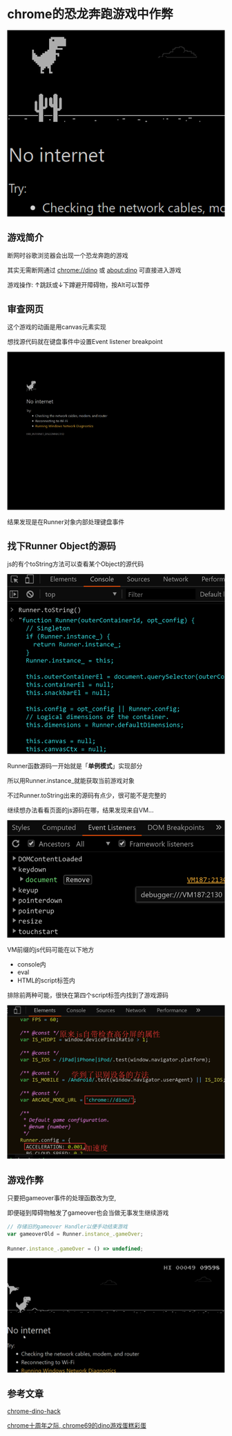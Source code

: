 # chrome的恐龙奔跑游戏中作弊

![01-cover](01-cover.png "01-cover")

## 游戏简介

断网时谷歌浏览器会出现一个恐龙奔跑的游戏

其实无需断网通过 [chrome://dino](chrome://dino) 或 [about:dino](about:dino) 可直接进入游戏

游戏操作: ↑跳跃或↓下蹲避开障碍物，按Alt可以暂停

## 审查网页

这个游戏的动画是用canvas元素实现

想找源代码就在键盘事件中设置Event listener breakpoint

![02-event-listener-breakpoint](02-event-listener-breakpoint.gif "02-event-listener-breakpoint")

结果发现是在Runner对象内部处理键盘事件

## 找下Runner Object的源码

js的有个toString方法可以查看某个Object的源代码

![03-runner-tostring](03-runner-tostring.png "03-runner-tostring")

Runner函数源码一开始就是「**单例模式**」实现部分

所以用Runner.instance_就能获取当前游戏对象

不过Runner.toString出来的源码有点少，很可能不是完整的

继续想办法看看页面的js源码在哪，结果发现来自VM...

![04-VM](04-VM.png "04-VM")

VM前缀的js代码可能在以下地方

- console内
- eval
- HTML的script标签内

排除前两种可能，很快在第四个script标签内找到了游戏源码

![05-source](05-source.png "05-source")

## 游戏作弊

只要把gameover事件的处理函数改为空,

即便碰到障碍物触发了gameover也会当做无事发生继续游戏

```javascript
// 存储旧的gameover Handler以便手动结束游戏
var gameoverOld = Runner.instance_.gameOver;

Runner.instance_.gameOver = () => undefined;
```

![06-cheat](06-cheat.gif "06-cheat")

## 参考文章

[chrome-dino-hack](https://mathewsachin.github.io/blog/2016/11/05/chrome-dino-hack.html)

[chrome十周年之际, chrome69的dino游戏蛋糕彩蛋](https://www.blog.google/products/chrome/chrome-dino/)
